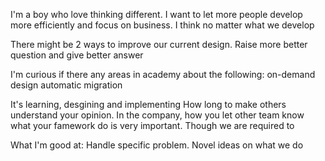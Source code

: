 I'm a boy who love thinking different.
I want to let more people develop more efficiently and focus on business. I think no matter what we develop

There might be 2 ways to improve our current design. Raise more better question and give better answer 


I'm curious if there any areas in academy about the following:
on-demand design
automatic migration


It's learning, desgining and implementing
How long to make others understand your opinion.
In the company, how you let other team know what your famework do is very important. Though we are required to 

What I'm good at:
Handle specific problem.
Novel ideas on what we do
